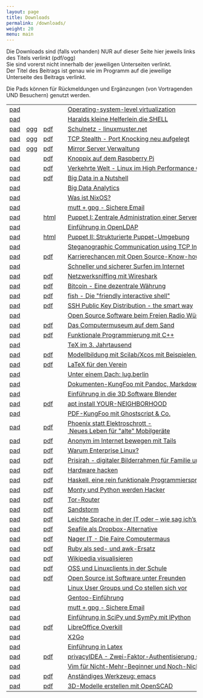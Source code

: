 ```yaml
---
layout: page
title: Downloads
permalink: /downloads/
weight: 20
menu: main
---
```


Die Downloads sind (falls vorhanden) NUR auf dieser Seite hier jeweils links des Titels verlinkt (pdf/ogg)<br/>
Sie sind vorerst nicht innerhalb der jeweiligen Unterseiten verlinkt.<br/>
Der Titel des Beitrags ist genau wie im Programm auf die jeweilige Unterseite des Beitrags verlinkt.<br/>

Die Pads können für Rückmeldungen und Ergänzungen (von Vortragenden UND Besuchern) genutzt werden.

<table>
<tr><td><a href="http://tuebix2015.titanpad.com/brauner-lxc" target="_blank">pad</a></td><td><a href="../downloads/tuebix.2015.brauner-lxc.ogg"></a></td><td></td><td><a class="talk"></a></td><td><a href="../programm/brauner-lxc">Operating-system-level&nbsp;virtualization</a></td><td>Christian&nbsp;Brauner</td></tr>
<tr><td><a href="http://tuebix2015.titanpad.com/koenig-bash" target="_blank">pad</a></td><td><a href="../downloads/tuebix.2015.koenig-bash.ogg"></a></td><td></td><td><a class="talk"></a></td><td><a href="../programm/koenig-bash">Haralds&nbsp;kleine&nbsp;Helferlein&nbsp;die&nbsp;SHELL</a></td><td>Harald&nbsp;König</td></tr>
<tr><td><a href="http://tuebix2015.titanpad.com/schiebel-linuxmuster" target="_blank">pad</a></td><td><a href="../downloads/tuebix.2015.schiebel-linuxmuster.ogg">ogg</a></td><td><a href="../downloads/tuebix.2015.schiebel-linuxmuster.pdf">pdf</a></td><td><a class="talk"></a></td><td><a href="../programm/schiebel-linuxmuster">Schulnetz&nbsp;-&nbsp;linuxmuster.net</a></td><td>Frank&nbsp;Schiebel</td></tr>
<tr><td><a href="http://tuebix2015.titanpad.com/seidel-tcp_stealth" target="_blank">pad</a></td><td><a href="../downloads/tuebix.2015.seidel-tcp_stealth.ogg">ogg</a></td><td><a href="../downloads/tuebix.2015.seidel-tcp_stealth.pdf">pdf</a></td><td><a class="talk"></a></td><td><a href="../programm/seidel-tcp_stealth">TCP&nbsp;Stealth&nbsp;-&nbsp;Port&nbsp;Knocking&nbsp;neu&nbsp;aufgelegt</a></td><td>Dr.&nbsp;Udo&nbsp;Seidel</td></tr>
<tr><td><a href="http://tuebix2015.titanpad.com/reber-mirrorserver" target="_blank">pad</a></td><td><a href="../downloads/tuebix.2015.reber-mirrorserver.ogg">ogg</a></td><td><a href="../downloads/tuebix.2015.reber-mirrorserver.pdf">pdf</a></td><td><a class="talk"></a></td><td><a href="../programm/reber-mirrorserver">Mirror&nbsp;Server&nbsp;Verwaltung</a></td><td>Adrian&nbsp;Reber</td></tr>
<tr><td><a href="http://tuebix2015.titanpad.com/knopper-knoppix_raspi" target="_blank">pad</a></td><td><a href="../downloads/tuebix.2015."></a></td><td><a href="../downloads/tuebix.2015.knopper-knoppix_raspi.pdf">pdf</a></td><td><a class="talk"></a></td><td><a href="../programm/knopper-knoppix_raspi">Knoppix&nbsp;auf&nbsp;dem&nbsp;Raspberry&nbsp;Pi</a></td><td>Prof.&nbsp;Dipl.-Ing.&nbsp;Klaus&nbsp;Knopper</td></tr>
<tr><td><a href="http://tuebix2015.titanpad.com/gantikow-verkehrte_welt" target="_blank">pad</a></td><td><a href="../downloads/tuebix.2015."></a></td><td><a href="../downloads/tuebix.2015.gantikow-verkehrte_welt.pdf">pdf</a></td><td><a class="talk"></a></td><td><a href="../programm/gantikow-verkehrte_welt">Verkehrte&nbsp;Welt&nbsp;-&nbsp;Linux&nbsp;im&nbsp;High&nbsp;Performance&nbsp;Computing</a></td><td>Holger&nbsp;Gantikow</td></tr>
<tr><td><a href="http://tuebix2015.titanpad.com/flebbe-bigdata1" target="_blank">pad</a></td><td><a href="../downloads/tuebix.2015."></a></td><td><a href="../downloads/tuebix.2015.flebbe-bigdata1.pdf">pdf</a></td><td><a class="talk"></a></td><td><a href="../programm/flebbe-bigdata1">Big&nbsp;Data&nbsp;in&nbsp;a&nbsp;Nutshell</a></td><td>Olaf&nbsp;Flebbe</td></tr>
<tr><td><a href="http://tuebix2015.titanpad.com/goetz-bigdata2" target="_blank">pad</a></td><td><a href="../downloads/tuebix.2015."></a></td><td></td><td><a class="talk"></a></td><td><a href="../programm/goetz-bigdata2">Big&nbsp;Data&nbsp;Analytics</a></td><td>Thomas&nbsp;Götz</td></tr>
<tr><td><a href="http://tuebix2015.titanpad.com/seitz-nixos" target="_blank">pad</a></td><td><a href="../downloads/tuebix.2015."></a></td><td></td><td><a class="talk"></a></td><td><a href="../programm/seitz-nixos">Was&nbsp;ist&nbsp;NixOS?</a></td><td>Paul&nbsp;Seitz</td></tr>
<tr><td><a href="http://tuebix2015.titanpad.com/guckes-muttgpg1" target="_blank">pad</a></td><td><a href="../downloads/tuebix.2015."></a></td><td></td><td><a class="talk"></a></td><td><a href="../programm/guckes-muttgpg1">mutt&nbsp;+&nbsp;gpg&nbsp;-&nbsp;Sichere&nbsp;Email</a></td><td>Sven&nbsp;Guckes</td></tr>
<tr><td><a href="http://tuebix2015.titanpad.com/kockler-puppet1" target="_blank">pad</a></td><td><a href="../downloads/tuebix.2015."></a></td><td><a href="http://htmlpreview.github.io/?https://raw.githubusercontent.com/tuebixpuppet/tuebixpuppet/master/puppet1.html#/title" target="_blank">html</a></td><td><a class="talk"></a></td><td><a href="../programm/kockler-puppet1">Puppet&nbsp;I:&nbsp;Zentrale&nbsp;Administration&nbsp;einer&nbsp;Server&nbsp;Infrastruktur</a></td><td>Torsten&nbsp;Kockler</td></tr>
<tr><td><a href="http://tuebix2015.titanpad.com/gietz-openldap" target="_blank">pad</a></td><td><a href="../downloads/tuebix.2015."></a></td><td></td><td><a class="talk"></a></td><td><a href="../programm/gietz-openldap">Einführung&nbsp;in&nbsp;OpenLDAP</a></td><td>Peter&nbsp;Gietz</td></tr>
<tr><td><a href="http://tuebix2015.titanpad.com/kockler-puppet2" target="_blank">pad</a></td><td><a href="../downloads/tuebix.2015."></a></td><td><a href="http://htmlpreview.github.io/?https://raw.githubusercontent.com/tuebixpuppet/tuebixpuppet/master/puppet2.html#/title" target="_blank">html</a></td><td><a class="talk"></a></td><td><a href="../programm/kockler-puppet2">Puppet&nbsp;II:&nbsp;Strukturierte&nbsp;Puppet-Umgebung</a></td><td>Torsten&nbsp;Kockler</td></tr>
<tr><td><a href="http://tuebix2015.titanpad.com/kemmer-network_steganography" target="_blank">pad</a></td><td><a href="../downloads/tuebix.2015."></a></td><td></td><td><a class="talk"></a></td><td><a href="../programm/kemmer-network_steganography">Steganographic&nbsp;Communication&nbsp;using&nbsp;TCP&nbsp;Inter&nbsp;Burst&nbsp;Delays</a></td><td>Florian&nbsp;Kemmer</td></tr>
<tr><td><a href="http://tuebix2015.titanpad.com/behrla-lpic" target="_blank">pad</a></td><td><a href="../downloads/tuebix.2015."></a></td><td><a href="../downloads/tuebix.2015.behrla-lpic.pdf">pdf</a></td><td><a class="talk"></a></td><td><a href="../programm/behrla-lpic">Karrierechancen&nbsp;mit&nbsp;Open&nbsp;Source-Know-how&nbsp;und&nbsp;LPI-Zertifikat</a></td><td>Klaus&nbsp;Behrla</td></tr>
<tr><td><a href="http://tuebix2015.titanpad.com/hofmann-surfen" target="_blank">pad</a></td><td><a href="../downloads/tuebix.2015."></a></td><td></td><td><a class="talk"></a></td><td><a href="../programm/hofmann-surfen">Schneller&nbsp;und&nbsp;sicherer&nbsp;Surfen&nbsp;im&nbsp;Internet</a></td><td>Frank&nbsp;Hofmann</td></tr>
<tr><td><a href="http://tuebix2015.titanpad.com/blechschmidt-wireshark" target="_blank">pad</a></td><td><a href="../downloads/tuebix.2015."></a></td><td><a href="../downloads/tuebix.2015.blechschmidt-wireshark.pdf">pdf</a></td><td><a class="talk"></a></td><td><a href="../programm/blechschmidt-wireshark">Netzwerksniffing&nbsp;mit&nbsp;Wireshark</a></td><td>Ingo&nbsp;Blechschmidt</td></tr>
<tr><td><a href="http://tuebix2015.titanpad.com/uebele-bitcoin" target="_blank">pad</a></td><td><a href="../downloads/tuebix.2015."></a></td><td><a href="../downloads/tuebix.2015.uebele-bitcoin.pdf">pdf</a></td><td><a class="talk"></a></td><td><a href="../programm/uebele-bitcoin">Bitcoin&nbsp;-&nbsp;Eine&nbsp;dezentrale&nbsp;Währung</a></td><td>Peter&nbsp;Uebele</td></tr>
<tr><td><a href="http://tuebix2015.titanpad.com/weissensel-fish" target="_blank">pad</a></td><td><a href="../downloads/tuebix.2015."></a></td><td><a href="../downloads/tuebix.2015.weissensel-fish.pdf">pdf</a></td><td><a class="talk"></a></td><td><a href="../programm/weissensel-fish">fish&nbsp;-&nbsp;Die&nbsp;"friendly&nbsp;interactive&nbsp;shell"</a></td><td>Jonas&nbsp;Weissensel</td></tr>
<tr><td><a href="http://tuebix2015.titanpad.com/genannt-sshkey_distribution" target="_blank">pad</a></td><td><a href="../downloads/tuebix.2015."></a></td><td><a href="../downloads/tuebix.2015.genannt-sshkey_distribution.pdf">pdf</a></td><td><a class="talk"></a></td><td><a href="../programm/genannt-sshkey_distribution">SSH&nbsp;Public&nbsp;Key&nbsp;Distribution&nbsp;-&nbsp;the&nbsp;smart&nbsp;way</a></td><td>Jonas&nbsp;Genannt</td></tr>
<tr><td><a href="http://tuebix2015.titanpad.com/kuestner_strohmaier-wueste_welle" target="_blank">pad</a></td><td><a href="../downloads/tuebix.2015."></a></td><td></td><td><a class="talk"></a></td><td><a href="../programm/kuestner_strohmaier-wueste_welle">Open&nbsp;Source&nbsp;Software&nbsp;beim&nbsp;Freien&nbsp;Radio&nbsp;Wüste&nbsp;Welle</a></td><td>Andreas&nbsp;Küstner,&nbsp;Friedrich&nbsp;Strohmaier</td></tr>
<tr><td><a href="http://tuebix2015.titanpad.com/klaeren-computermuseum" target="_blank">pad</a></td><td><a href="../downloads/tuebix.2015."></a></td><td><a href="../downloads/tuebix.2015.klaeren-computermuseum.pdf">pdf</a></td><td><a class="talk"></a></td><td><a href="../programm/klaeren-computermuseum">Das&nbsp;Computermuseum&nbsp;auf&nbsp;dem&nbsp;Sand</a></td><td>Prof.&nbsp;Dr.&nbsp;Herbert&nbsp;Klaeren</td></tr>
<tr><td><a href="http://tuebix2015.titanpad.com/grimm-cpp_funktional" target="_blank">pad</a></td><td><a href="../downloads/tuebix.2015."></a></td><td><a href="../downloads/tuebix.2015.grimm-cpp_funktional.pdf">pdf</a></td><td><a class="talk"></a></td><td><a href="../programm/grimm-cpp_funktional">Funktionale&nbsp;Programmierung&nbsp;mit&nbsp;C++</a></td><td>Rainer&nbsp;Grimm</td></tr>
<tr><td><a href="http://tuebix2015.titanpad.com/schroeder-tex" target="_blank">pad</a></td><td><a href="../downloads/tuebix.2015."></a></td><td></td><td><a class="talk"></a></td><td><a href="../programm/schroeder-tex">TeX&nbsp;im&nbsp;3.&nbsp;Jahrtausend</a></td><td>Martin&nbsp;Schröder</td></tr>
<tr><td><a href="http://tuebix2015.titanpad.com/witte-scilab_xcos" target="_blank">pad</a></td><td><a href="../downloads/tuebix.2015."></a></td><td><a href="../downloads/tuebix.2015.witte-scilab_xcos.pdf">pdf</a></td><td><a class="talk"></a></td><td><a href="../programm/witte-scilab_xcos">Modellbildung&nbsp;mit&nbsp;Scilab/Xcos&nbsp;mit&nbsp;Beispielen&nbsp;aus&nbsp;der&nbsp;Biorhythmik</a></td><td>Karl-Heinz&nbsp;Witte</td></tr>
<tr><td><a href="http://tuebix2015.titanpad.com/imme-latex_verein" target="_blank">pad</a></td><td><a href="../downloads/tuebix.2015."></a></td><td><a href="../downloads/tuebix.2015.imme-latex_verein.pdf">pdf</a></td><td><a class="talk"></a></td><td><a href="../programm/imme-latex_verein">LaTeX&nbsp;für&nbsp;den&nbsp;Verein</a></td><td>Roland&nbsp;Imme</td></tr>
<tr><td><a href="http://tuebix2015.titanpad.com/hofmann-lug_berlin" target="_blank">pad</a></td><td><a href="../downloads/tuebix.2015."></a></td><td></td><td><a class="talk"></a></td><td><a href="../programm/hofmann-lug_berlin">Unter&nbsp;einem&nbsp;Dach:&nbsp;lug.berlin</a></td><td>Frank&nbsp;Hofmann</td></tr>
<tr><td><a href="http://tuebix2015.titanpad.com/pfeifle-pandoc" target="_blank">pad</a></td><td><a href="../downloads/tuebix.2015."></a></td><td></td><td><a class="talk"></a></td><td><a href="../programm/pfeifle-pandoc">Dokumenten-KungFoo&nbsp;mit&nbsp;Pandoc,&nbsp;Markdown&nbsp;&&nbsp;Co.</a></td><td>Kurt&nbsp;Pfeifle</td></tr>
<tr><td><a href="http://tuebix2015.titanpad.com/dinges-blender" target="_blank">pad</a></td><td><a href="../downloads/tuebix.2015."></a></td><td></td><td><a class="talk"></a></td><td><a href="../programm/dinges-blender">Einführung&nbsp;in&nbsp;die&nbsp;3D&nbsp;Software&nbsp;Blender</a></td><td>Thomas&nbsp;Dinges</td></tr>
<tr><td><a href="http://tuebix2015.titanpad.com/mundt-apt_install" target="_blank">pad</a></td><td><a href="../downloads/tuebix.2015."></a></td><td><a href="../downloads/tuebix.2015.mundt-apt_install.pdf">pdf</a></td><td><a class="talk"></a></td><td><a href="../programm/mundt-apt_install">apt&nbsp;install&nbsp;YOUR-NEIGHBORHOOD</a></td><td>Andreas&nbsp;B.&nbsp;Mundt</td></tr>
<tr><td><a href="http://tuebix2015.titanpad.com/pfeifle-pdfkungfoo" target="_blank">pad</a></td><td><a href="../downloads/tuebix.2015."></a></td><td></td><td><a class="talk"></a></td><td><a href="../programm/pfeifle-pdfkungfoo">PDF-KungFoo&nbsp;mit&nbsp;Ghostscript&nbsp;&&nbsp;Co.</a></td><td>Kurt&nbsp;Pfeifle</td></tr>
<tr><td><a href="http://tuebix2015.titanpad.com/gantikow-elektroschrott" target="_blank">pad</a></td><td><a href="../downloads/tuebix.2015."></a></td><td><a href="../downloads/tuebix.2015.gantikow-elektroschrott.pdf">pdf</a></td><td><a class="talk"></a></td><td><a href="../programm/gantikow-elektroschrott">Phoenix&nbsp;statt&nbsp;Elektroschrott&nbsp;-&nbsp;Neues&nbsp;Leben&nbsp;für&nbsp;"alte"&nbsp;Mobilgeräte</a></td><td>Holger&nbsp;Gantikow</td></tr>
<tr><td><a href="http://tuebix2015.titanpad.com/koelbel-tails" target="_blank">pad</a></td><td><a href="../downloads/tuebix.2015."></a></td><td><a href="../downloads/tuebix.2015.koelbel-tails.pdf">pdf</a></td><td><a class="talk"></a></td><td><a href="../programm/koelbel-tails">Anonym&nbsp;im&nbsp;Internet&nbsp;bewegen&nbsp;mit&nbsp;Tails</a></td><td>Cornelius&nbsp;Kölbel</td></tr>
<tr><td><a href="http://tuebix2015.titanpad.com/rosendahl-warum_enterprise" target="_blank">pad</a></td><td><a href="../downloads/tuebix.2015."></a></td><td><a href="../downloads/tuebix.2015.rosendahl-warum_enterprise.pdf">pdf</a></td><td><a class="light"></a></td><td><a href="../programm/rosendahl-warum_enterprise">Warum&nbsp;Enterprise&nbsp;Linux?</a></td><td>Frank&nbsp;Rosendahl</td></tr>
<tr><td><a href="http://tuebix2015.titanpad.com/thiele-prisirah" target="_blank">pad</a></td><td><a href="../downloads/tuebix.2015."></a></td><td><a href="../downloads/tuebix.2015.thiele-prisirah.pdf">pdf</a></td><td><a class="light"></a></td><td><a href="../programm/thiele-prisirah">Prisirah&nbsp;-&nbsp;digitaler&nbsp;Bilderrahmen&nbsp;für&nbsp;Familie&nbsp;und&nbsp;Freunde</a></td><td>Jens&nbsp;Thiele</td></tr>
<tr><td><a href="http://tuebix2015.titanpad.com/siegl-hardwarehacks" target="_blank">pad</a></td><td><a href="../downloads/tuebix.2015."></a></td><td><a href="../downloads/tuebix.2015.siegl-hardwarehacks.pdf">pdf</a></td><td><a class="light"></a></td><td><a href="../programm/siegl-hardwarehacks">Hardware&nbsp;hacken</a></td><td>Marcus&nbsp;Siegl</td></tr>
<tr><td><a href="http://tuebix2015.titanpad.com/blechschmidt-haskell" target="_blank">pad</a></td><td><a href="../downloads/tuebix.2015."></a></td><td><a href="../downloads/tuebix.2015.blechschmidt-haskell.pdf">pdf</a></td><td><a class="light"></a></td><td><a href="../programm/blechschmidt-haskell">Haskell,&nbsp;eine&nbsp;rein&nbsp;funktionale&nbsp;Programmiersprache</a></td><td>Ingo&nbsp;Blechschmidt</td></tr>
<tr><td><a href="http://tuebix2015.titanpad.com/willbold-python_kinder_buch" target="_blank">pad</a></td><td><a href="../downloads/tuebix.2015."></a></td><td><a href="../downloads/tuebix.2015.willbold-python_kinder_buch.pdf">pdf</a></td><td><a class="light"></a></td><td><a href="../programm/willbold-python_kinder_buch">Monty&nbsp;und&nbsp;Python&nbsp;werden&nbsp;Hacker</a></td><td>Carina&nbsp;Willbold</td></tr>
<tr><td><a href="http://tuebix2015.titanpad.com/stadelmeier_wannenmacher-tor_router" target="_blank">pad</a></td><td><a href="../downloads/tuebix.2015."></a></td><td><a href="../downloads/tuebix.2015.stadelmeier_wannenmacher-tor_router.pdf">pdf</a></td><td><a class="light"></a></td><td><a href="../programm/stadelmeier_wannenmacher-tor_router">Tor-Router</a></td><td>Andreas&nbsp;Stadelmeier,&nbsp;Fabian&nbsp;Wannenmacher</td></tr>
<tr><td><a href="http://tuebix2015.titanpad.com/blechschmidt-sandstorm" target="_blank">pad</a></td><td><a href="../downloads/tuebix.2015."></a></td><td><a href="../downloads/tuebix.2015.blechschmidt-sandstorm.pdf">pdf</a></td><td><a class="light"></a></td><td><a href="../programm/blechschmidt-sandstorm">Sandstorm</a></td><td>Ingo&nbsp;Blechschmidt</td></tr>
<tr><td><a href="http://tuebix2015.titanpad.com/helmle-einfache_sprache" target="_blank">pad</a></td><td><a href="../downloads/tuebix.2015."></a></td><td><a href="../downloads/tuebix.2015.helmle-einfache_sprache.pdf">pdf</a></td><td><a class="light"></a></td><td><a href="../programm/helmle-einfache_sprache">Leichte&nbsp;Sprache&nbsp;in&nbsp;der&nbsp;IT&nbsp;oder&nbsp;–&nbsp;wie&nbsp;sag&nbsp;ich’s&nbsp;dem&nbsp;User?</a></td><td>Krishna-Sara&nbsp;Helmle</td></tr>
<tr><td><a href="http://tuebix2015.titanpad.com/giesen-seafile" target="_blank">pad</a></td><td><a href="../downloads/tuebix.2015."></a></td><td><a href="../downloads/tuebix.2015.giesen-seafile.pdf">pdf</a></td><td><a class="light"></a></td><td><a href="../programm/giesen-seafile">Seafile&nbsp;als&nbsp;Dropbox-Alternative</a></td><td>Gregor&nbsp;Giesen</td></tr>
<tr><td><a href="http://tuebix2015.titanpad.com/widmayer-nagerit" target="_blank">pad</a></td><td><a href="../downloads/tuebix.2015."></a></td><td><a href="../downloads/tuebix.2015.widmayer-nagerit.pdf">pdf</a></td><td><a class="light"></a></td><td><a href="../programm/widmayer-nagerit">Nager&nbsp;IT&nbsp;-&nbsp;Die&nbsp;Faire&nbsp;Computermaus</a></td><td>Karin&nbsp;Widmayer</td></tr>
<tr><td><a href="http://tuebix2015.titanpad.com/franke-ruby" target="_blank">pad</a></td><td><a href="../downloads/tuebix.2015."></a></td><td><a href="../downloads/tuebix.2015.franke-ruby.pdf">pdf</a></td><td><a class="light"></a></td><td><a href="../programm/franke-ruby">Ruby&nbsp;als&nbsp;sed-&nbsp;und&nbsp;awk-Ersatz</a></td><td>Knut&nbsp;Franke</td></tr>
<tr><td><a href="http://tuebix2015.titanpad.com/humm-wikipedia" target="_blank">pad</a></td><td><a href="../downloads/tuebix.2015."></a></td><td><a href="../downloads/tuebix.2015.humm-wikipedia.pdf">pdf</a></td><td><a class="light"></a></td><td><a href="../programm/humm-wikipedia">Wikipedia&nbsp;visualisieren</a></td><td>Justin&nbsp;Humm</td></tr>
<tr><td><a href="http://tuebix2015.titanpad.com/schiebel-oss_schule" target="_blank">pad</a></td><td><a href="../downloads/tuebix.2015."></a></td><td><a href="../downloads/tuebix.2015.schiebel-oss_schule.pdf">pdf</a></td><td><a class="light"></a></td><td><a href="../programm/schiebel-oss_schule">OSS&nbsp;und&nbsp;Linuxclients&nbsp;in&nbsp;der&nbsp;Schule</a></td><td>Frank&nbsp;Schiebel</td></tr>
<tr><td><a href="http://tuebix2015.titanpad.com/george-software_unter_freunden" target="_blank">pad</a></td><td><a href="../downloads/tuebix.2015."></a></td><td><a href="../downloads/tuebix.2015.george-software_unter_freunden.pdf">pdf</a></td><td><a class="light"></a></td><td><a href="../programm/george-software_unter_freunden">Open&nbsp;Source&nbsp;ist&nbsp;Software&nbsp;unter&nbsp;Freunden</a></td><td>Dominik&nbsp;George</td></tr>
<tr><td><a href="http://tuebix2015.titanpad.com/lugs-kurzvorstellungen" target="_blank">pad</a></td><td><a href="../downloads/tuebix.2015."></a></td><td></td><td><a class="light"></a></td><td><a href="../programm/lugs-kurzvorstellungen">Linux&nbsp;User&nbsp;Groups&nbsp;und&nbsp;Co&nbsp;stellen&nbsp;sich&nbsp;vor</a></td><td>Linux User Groups und Co</td></tr>
<tr><td><a href="http://tuebix2015.titanpad.com/schmidt_stockmayer-gentoo" target="_blank">pad</a></td><td><a href="../downloads/tuebix.2015."></a></td><td></td><td><a class="work"></a></td><td><a href="../programm/schmidt_stockmayer-gentoo">Gentoo-Einführung</a></td><td>Mark&nbsp;Schmidt,&nbsp;Andreas&nbsp;Stockmayer</td></tr>
<tr><td><a href="http://tuebix2015.titanpad.com/guckes-muttgpg2" target="_blank">pad</a></td><td><a href="../downloads/tuebix.2015."></a></td><td></td><td><a class="work"></a></td><td><a href="../programm/guckes-muttgpg2">mutt&nbsp;+&nbsp;gpg&nbsp;-&nbsp;Sichere&nbsp;Email</a></td><td>Sven&nbsp;Guckes</td></tr>
<tr><td><a href="http://tuebix2015.titanpad.com/hrenka-python" target="_blank">pad</a></td><td><a href="../downloads/tuebix.2015."></a></td><td></td><td><a class="work"></a></td><td><a href="../programm/hrenka-python">Einführung&nbsp;in&nbsp;SciPy&nbsp;und&nbsp;SymPy&nbsp;mit&nbsp;IPython</a></td><td>Peter&nbsp;Hrenka</td></tr>
<tr><td><a href="http://tuebix2015.titanpad.com/krug-libreoffice" target="_blank">pad</a></td><td><a href="../downloads/tuebix.2015."></a></td><td><a href="../downloads/tuebix.2015.krug-libreoffice.pdf">pdf</a></td><td><a class="work"></a></td><td><a href="../programm/krug-libreoffice">LibreOffice&nbsp;Overkill</a></td><td>Stefan&nbsp;Krug</td></tr>
<tr><td><a href="http://tuebix2015.titanpad.com/graesing-x2go" target="_blank">pad</a></td><td><a href="../downloads/tuebix.2015."></a></td><td></td><td><a class="work"></a></td><td><a href="../programm/graesing-x2go">X2Go</a></td><td>Heinz&nbsp;Graesing</td></tr>
<tr><td><a href="http://tuebix2015.titanpad.com/nagel-latex" target="_blank">pad</a></td><td><a href="../downloads/tuebix.2015."></a></td><td></td><td><a class="work"></a></td><td><a href="../programm/nagel-latex">Einführung&nbsp;in&nbsp;Latex</a></td><td>Thorsten&nbsp;Nagel</td></tr>
<tr><td><a href="http://tuebix2015.titanpad.com/koelbel-privacyidea" target="_blank">pad</a></td><td><a href="../downloads/tuebix.2015."></a></td><td><a href="../downloads/tuebix.2015.koelbel-privacyidea.pdf">pdf</a></td><td><a class="work"></a></td><td><a href="../programm/koelbel-privacyidea">privacyIDEA&nbsp;-&nbsp;Zwei-Faktor-Authentisierung&nbsp;selber&nbsp;machen</a></td><td>Cornelius&nbsp;Kölbel</td></tr>
<tr><td><a href="http://tuebix2015.titanpad.com/zimmer-vim" target="_blank">pad</a></td><td><a href="../downloads/tuebix.2015."></a></td><td></td><td><a class="work"></a></td><td><a href="../programm/zimmer-vim">Vim&nbsp;für&nbsp;Nicht-Mehr-Beginner&nbsp;und&nbsp;Noch-Nicht-Fortgeschrittene</a></td><td>Toni&nbsp;Zimmer</td></tr>
<tr><td><a href="http://tuebix2015.titanpad.com/waelde-emacs" target="_blank">pad</a></td><td><a href="../downloads/tuebix.2015."></a></td><td><a href="../downloads/tuebix.2015.waelde-emacs.pdf">pdf</a></td><td><a class="work"></a></td><td><a href="../programm/waelde-emacs">Anständiges&nbsp;Werkzeug:&nbsp;emacs</a></td><td>Erich&nbsp;Wälde</td></tr>
<tr><td><a href="http://tuebix2015.titanpad.com/knopper-openscad" target="_blank">pad</a></td><td><a href="../downloads/tuebix.2015."></a></td><td><a href="../downloads/tuebix.2015.knopper-openscad.pdf">pdf</a></td><td><a class="work"></a></td><td><a href="../programm/knopper-openscad">3D-Modelle&nbsp;erstellen&nbsp;mit&nbsp;OpenSCAD</a></td><td>Prof.&nbsp;Dipl.-Ing.&nbsp;Klaus&nbsp;Knopper</td></tr>
</table>
